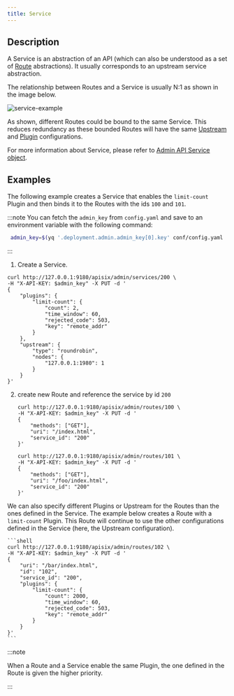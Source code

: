 ```yaml
---
title: Service
---
```


<!--
#
# Licensed to the Apache Software Foundation (ASF) under one or more
# contributor license agreements.  See the NOTICE file distributed with
# this work for additional information regarding copyright ownership.
# The ASF licenses this file to You under the Apache License, Version 2.0
# (the "License"); you may not use this file except in compliance with
# the License.  You may obtain a copy of the License at
#
#     http://www.apache.org/licenses/LICENSE-2.0
#
# Unless required by applicable law or agreed to in writing, software
# distributed under the License is distributed on an "AS IS" BASIS,
# WITHOUT WARRANTIES OR CONDITIONS OF ANY KIND, either express or implied.
# See the License for the specific language governing permissions and
# limitations under the License.
#
-->

## Description

A Service is an abstraction of an API (which can also be understood as a set of [Route](./route.md) abstractions). It usually corresponds to an upstream service abstraction.

The relationship between Routes and a Service is usually N:1 as shown in the image below.

![service-example](../../../assets/images/service-example.png)

As shown, different Routes could be bound to the same Service. This reduces redundancy as these bounded Routes will have the same [Upstream](./upstream.md) and [Plugin](./plugin.md) configurations.

For more information about Service, please refer to [Admin API Service object](../admin-api.md#service).

## Examples

The following example creates a Service that enables the `limit-count` Plugin and then binds it to the Routes with the ids `100` and `101`.

:::note
You can fetch the `admin_key` from `config.yaml` and save to an environment variable with the following command:

```bash
 admin_key=$(yq '.deployment.admin.admin_key[0].key' conf/config.yaml | sed 's/"//g')
```

:::

1. Create a Service.

```shell
curl http://127.0.0.1:9180/apisix/admin/services/200 \
-H "X-API-KEY: $admin_key" -X PUT -d '
{
    "plugins": {
        "limit-count": {
            "count": 2,
            "time_window": 60,
            "rejected_code": 503,
            "key": "remote_addr"
        }
    },
    "upstream": {
        "type": "roundrobin",
        "nodes": {
            "127.0.0.1:1980": 1
        }
    }
}'
```

2. create new Route and reference the service by id `200`

    ```shell
    curl http://127.0.0.1:9180/apisix/admin/routes/100 \
    -H "X-API-KEY: $admin_key" -X PUT -d '
    {
        "methods": ["GET"],
        "uri": "/index.html",
        "service_id": "200"
    }'
    ```

    ```shell
    curl http://127.0.0.1:9180/apisix/admin/routes/101 \
    -H "X-API-KEY: $admin_key" -X PUT -d '
    {
        "methods": ["GET"],
        "uri": "/foo/index.html",
        "service_id": "200"
    }'
    ```

We can also specify different Plugins or Upstream for the Routes than the ones defined in the Service. The example below creates a Route with a `limit-count` Plugin. This Route will continue to use the other configurations defined in the Service (here, the Upstream configuration).

    ```shell
    curl http://127.0.0.1:9180/apisix/admin/routes/102 \
    -H "X-API-KEY: $admin_key" -X PUT -d '
    {
        "uri": "/bar/index.html",
        "id": "102",
        "service_id": "200",
        "plugins": {
            "limit-count": {
                "count": 2000,
                "time_window": 60,
                "rejected_code": 503,
                "key": "remote_addr"
            }
        }
    }'
    ```

:::note

When a Route and a Service enable the same Plugin, the one defined in the Route is given the higher priority.

:::
